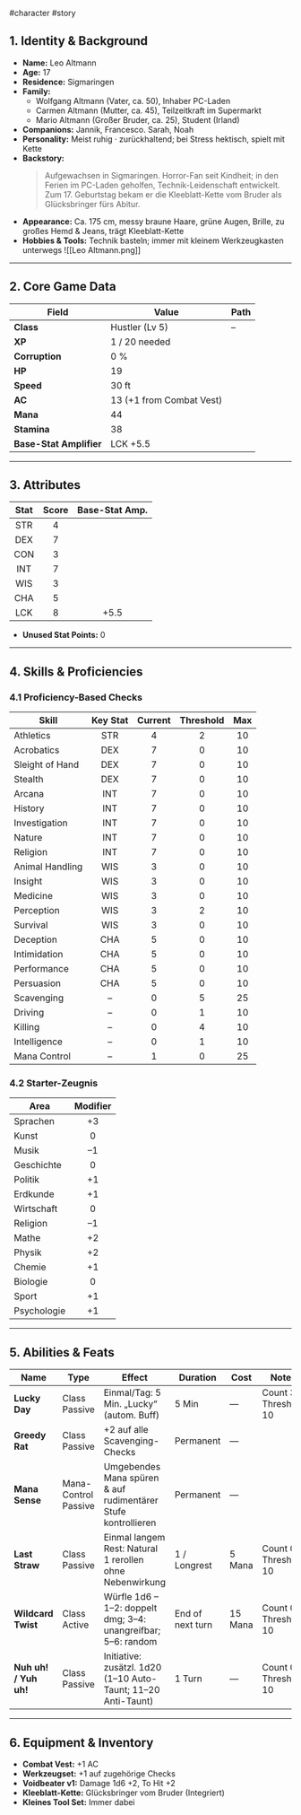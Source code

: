 #character #story 
## 1. Identity & Background
- **Name:** Leo Altmann  
- **Age:** 17  
- **Residence:** Sigmaringen  
- **Family:**  
  - Wolfgang Altmann (Vater, ca. 50), Inhaber PC-Laden  
  - Carmen Altmann (Mutter, ca. 45), Teilzeitkraft im Supermarkt  
  - Mario Altmann (Großer Bruder, ca. 25), Student (Irland)  
- **Companions:** Jannik, Francesco. Sarah, Noah  
- **Personality:** Meist ruhig · zurückhaltend; bei Stress hektisch, spielt mit Kette  
- **Backstory:**  
  > Aufgewachsen in Sigmaringen. Horror-Fan seit Kindheit; in den Ferien im PC-Laden geholfen, Technik-Leidenschaft entwickelt. Zum 17. Geburtstag bekam er die Kleeblatt-Kette vom Bruder als Glücksbringer fürs Abitur.  
- **Appearance:** Ca. 175 cm, messy braune Haare, grüne Augen, Brille, zu großes Hemd & Jeans, trägt Kleeblatt-Kette  
- **Hobbies & Tools:** Technik basteln; immer mit kleinem Werkzeugkasten unterwegs  ![[Leo Altmann.png]]

---

## 2. Core Game Data
| Field                  | Value                          | Path |
|------------------------|--------------------------------|------|
| **Class**              | Hustler (Lv 5)                 | –    |
| **XP**                 | 1 / 20 needed                  |      |
| **Corruption**         | 0 %                            |      |
| **HP**                 | 19                             |      |
| **Speed**              | 30 ft                          |      |
| **AC**                 | 13 (+1 from Combat Vest)       |      |
| **Mana**               | 44                             |      |
| **Stamina**            | 38                             |      |
| **Base-Stat Amplifier**| LCK +5.5                       |      |

---

## 3. Attributes
| Stat | Score | Base-Stat Amp. |
|:----:|:-----:|:--------------:|
| STR  | 4     |                |
| DEX  | 7     |                |
| CON  | 3     |                |
| INT  | 7     |                |
| WIS  | 3     |                |
| CHA  | 5     |                |
| LCK  | 8     | +5.5           |

- **Unused Stat Points:** 0

---

## 4. Skills & Proficiencies

### 4.1 Proficiency-Based Checks
| Skill           | Key Stat | Current | Threshold | Max |
|-----------------|:--------:|:-------:|:---------:|:---:|
| Athletics       | STR      | 4       | 2         | 10  |
| Acrobatics      | DEX      | 7       | 0         | 10  |
| Sleight of Hand | DEX      | 7       | 0         | 10  |
| Stealth         | DEX      | 7       | 0         | 10  |
| Arcana          | INT      | 7       | 0         | 10  |
| History         | INT      | 7       | 0         | 10  |
| Investigation   | INT      | 7       | 0         | 10  |
| Nature          | INT      | 7       | 0         | 10  |
| Religion        | INT      | 7       | 0         | 10  |
| Animal Handling | WIS      | 3       | 0         | 10  |
| Insight         | WIS      | 3       | 0         | 10  |
| Medicine        | WIS      | 3       | 0         | 10  |
| Perception      | WIS      | 3       | 2         | 10  |
| Survival        | WIS      | 3       | 0         | 10  |
| Deception       | CHA      | 5       | 0         | 10  |
| Intimidation    | CHA      | 5       | 0         | 10  |
| Performance     | CHA      | 5       | 0         | 10  |
| Persuasion      | CHA      | 5       | 0         | 10  |
| Scavenging      | –        | 0       | 5         | 25  |
| Driving         | –        | 0       | 1         | 10  |
| Killing         | –        | 0       | 4         | 10  |
| Intelligence    | –        | 0       | 1         | 10  |
| Mana Control    | –        | 1       | 0         | 25  |

### 4.2 Starter-Zeugnis
| Area        | Modifier |
|-------------|:--------:|
| Sprachen    | +3       |
| Kunst       | 0        |
| Musik       | –1       |
| Geschichte  | 0        |
| Politik     | +1       |
| Erdkunde    | +1       |
| Wirtschaft  | 0        |
| Religion    | –1       |
| Mathe       | +2       |
| Physik      | +2       |
| Chemie      | +1       |
| Biologie    | 0        |
| Sport       | +1       |
| Psychologie | +1       |

---

## 5. Abilities & Feats
| Name                 | Type                    | Effect                                                                                  | Duration         | Cost            | Notes               |
|----------------------|-------------------------|-----------------------------------------------------------------------------------------|------------------|-----------------|---------------------|
| **Lucky Day**        | Class Passive           | Einmal/Tag: 5 Min. „Lucky“ (autom. Buff)                                                | 5 Min            | —               | Count 3 / Threshold 10 |
| **Greedy Rat**       | Class Passive           | +2 auf alle Scavenging-Checks                                                           | Permanent        | —               |                     |
| **Mana Sense**       | Mana-Control Passive    | Umgebendes Mana spüren & auf rudimentärer Stufe kontrollieren                           | Permanent        | —               |                     |
| **Last Straw**       | Class Passive           | Einmal langem Rest: Natural 1 rerollen ohne Nebenwirkung                                 | 1 / Longrest     | 5 Mana          | Count 0 / Threshold 10 |
| **Wildcard Twist**   | Class Active            | Würfle 1d6 – 1–2: doppelt dmg; 3–4: unangreifbar; 5–6: random                           | End of next turn | 15 Mana         | Count 0 / Threshold 10 |
| **Nuh uh! / Yuh uh!**| Class Passive           | Initiative: zusätzl. 1d20 (1–10 Auto-Taunt; 11–20 Anti-Taunt)                            | 1 Turn           | —               | Count 0 / Threshold 10 |

---

## 6. Equipment & Inventory
- **Combat Vest:** +1 AC  
- **Werkzeugset:** +1 auf zugehörige Checks  
- **Voidbeater v1:** Damage 1d6 +2, To Hit +2  
- **Kleeblatt-Kette:** Glücksbringer vom Bruder  (Integriert)
- **Kleines Tool Set:** Immer dabei  
